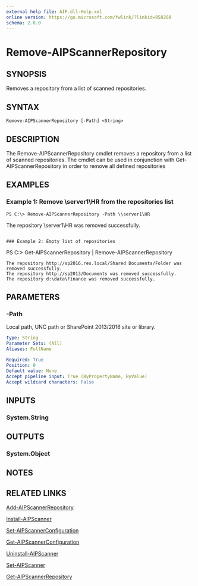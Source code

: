 ```yaml
---
external help file: AIP.dll-Help.xml
online version: https://go.microsoft.com/fwlink/?linkid=858208
schema: 2.0.0
---
```


# Remove-AIPScannerRepository

## SYNOPSIS
Removes a repository from a list of scanned repositories. 

## SYNTAX

```
Remove-AIPScannerRepository [-Path] <String>
```

## DESCRIPTION
The Remove-AIPScannerRepository cmdlet removes a repository from a list of scanned repositories. The cmdlet can be used in conjunction with Get-AIPScannerRepository in order to remove all defined repositories

## EXAMPLES

### Example 1: Remove \\server1\HR from the repositories list
```
PS C:\> Remove-AIPScannerRepository -Path \\server1\HR 
```
The repository \\server1\HR was removed successfully.
```

### Example 2: Empty list of repositories
```
PS C:\> Get-AIPScannerRepository | Remove-AIPScannerRepository 
```
The repository http://sp2016.res.local/Shared Documents/Folder was removed successfully.
The repository http://sp2013/Documents was removed successfully.
The repository d:\data\Finance was removed successfully.
```

## PARAMETERS

### -Path
Local path, UNC path or SharePoint 2013/2016 site or library. 

```yaml
Type: String
Parameter Sets: (All)
Aliases: FullName

Required: True
Position: 0
Default value: None
Accept pipeline input: True (ByPropertyName, ByValue)
Accept wildcard characters: False
```

## INPUTS

### System.String


## OUTPUTS

### System.Object

## NOTES

## RELATED LINKS

[Add-AIPScannerRepository](./Add-AIPScannerRepository.md)

[Install-AIPScanner](./Install-AIPScanner.md)

[Set-AIPScannerConfiguration](./Set-AIPScannerConfiguration.md)

[Get-AIPScannerConfiguration](./Get-AIPScannerConfiguration.md)

[Uninstall-AIPScanner](./Uninstall-AIPScanner.md)

[Set-AIPScanner](./Set-AIPScanner.md)

[Get-AIPScannerRepository](./Get-AIPScannerRepository.md)
